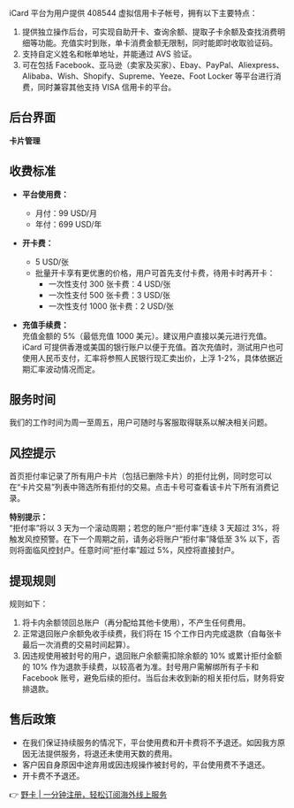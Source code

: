 iCard 平台为用户提供 408544 虚拟信用卡子帐号，拥有以下主要特点：

1. 提供独立操作后台，可实现自助开卡、查询余额、提取子卡余额及查找消费明细等功能。充值实时到账，单卡消费金额无限制，同时能即时收取验证码。
2. 支持自定义姓名和帐单地址，并能通过 AVS 验证。
3. 可在包括 Facebook、亚马逊（卖家及买家）、Ebay、PayPal、Aliexpress、Alibaba、Wish、Shopify、Supreme、Yeeze、Foot Locker 等平台进行消费，同时兼容其他支持 VISA 信用卡的平台。

## 后台界面

**卡片管理**  

## 收费标准

- **平台使用费：**  
  - 月付：99 USD/月  
  - 年付：699 USD/年  

- **开卡费：**  
  - 5 USD/张  
  - 批量开卡享有更优惠的价格，用户可首先支付卡费，待用卡时再开卡：  
    - 一次性支付 300 张卡费：4 USD/张  
    - 一次性支付 500 张卡费：3 USD/张  
    - 一次性支付 1000 张卡费：2 USD/张  

- **充值手续费：**  
  充值金额的 5%（最低充值 1000 美元）。建议用户直接以美元进行充值。iCard 可提供香港或美国的银行账户以便于充值。首次充值时，测试用户也可使用人民币支付，汇率将参照人民银行现汇卖出价，上浮 1-2%，具体依据近期汇率波动情况而定。

## 服务时间

我们的工作时间为周一至周五，用户可随时与客服取得联系以解决相关问题。

## 风控提示

首页拒付率记录了所有用户卡片（包括已删除卡片）的拒付比例，同时您可以在“卡片交易”列表中筛选所有拒付的交易。点击卡号可查看该卡片下所有消费记录。  

**特别提示：**  
“拒付率”将以 3 天为一个滚动周期；若您的账户“拒付率”连续 3 天超过 3%，将触发风控预警。在下一个周期之前，请务必将账户“拒付率”降低至 3% 以下，否则将面临风控封户。任意时间“拒付率”超过 5%，风控将直接封户。

## 提现规则

规则如下：

1. 将卡内余额领回总账户（再分配给其他卡使用），不产生任何费用。
2. 正常退回账户余额免收手续费，我们将在 15 个工作日内完成退款（自每张卡最后一次消费的交易时间起算）。
3. 因违规使用被封号的用户，退回账户余额需扣除余额的 10% 或累计拒付金额的 10% 作为退款手续费，以较高者为准。封号用户需解绑所有子卡和 Facebook 账号，避免后续的拒付。当后台未收到新的相关拒付后，财务将安排退款。

## 售后政策

- 在我们保证持续服务的情况下，平台使用费和开卡费将不予退还。如因我方原因无法提供服务，将退还未使用天数的费用。
- 客户因自身原因中途弃用或因违规操作被封号的，平台使用费不予退还。
- 开卡费不予退还。

👉 [野卡 | 一分钟注册，轻松订阅海外线上服务](https://bit.ly/bewildcard)